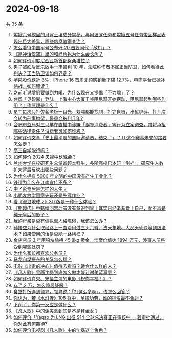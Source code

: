 # 2024-09-18

共 35 条

<!-- BEGIN ZHIHUVIDEO -->
<!-- 最后更新时间 Wed Sep 18 2024 05:19:14 GMT+0800 (China Standard Time) -->
1. [嫦娥六号挖回的月背土壤成分揭秘，与阿波罗任务和嫦娥五号任务带回样品表现出巨大差异，哪些信息值得关注？](https://www.zhihu.com/question/667386991)
1. [怎么看待中国军号公布歼 20 击毁同代「敌机」？](https://www.zhihu.com/question/667342670)
1. [《黑神话悟空》里的和尚角色为什么会长角？](https://www.zhihu.com/question/667121473)
1. [如何评价印度尼西亚新首都努桑塔拉？](https://www.zhihu.com/question/661220622)
1. [男子被砍后反杀凶手一审被判 10 年，法院称伤者不属正当防卫，如何看待此判决？正当防卫该如何界定？](https://www.zhihu.com/question/667297580)
1. [苹果股价跌近 3%，iPhone 16 首周末预购销量下降 12.7%，电商平台已掀补贴战，如何解读？](https://www.zhihu.com/question/667379411)
1. [之前听说增肌要做到力竭，为什么现在又提倡「不力竭」了？](https://www.zhihu.com/question/667148988)
1. [台风「贝碧嘉」登陆，上海中心大厦千吨阻尼器开始摆动，阻尼器起到哪些作用？工作原理是什么？](https://www.zhihu.com/question/667302016)
1. [员工每次只打欠薪老板一耳光，躲哪都能找到，打完自首，出狱继续，打几次会转为刑事拘留，最重会被判几年?](https://www.zhihu.com/question/661147305)
1. [合肥市监局对三只羊在直播中涉嫌「误导消费者」等行为立案调查，其将承担哪些法律责任？消费者可如何维权？](https://www.zhihu.com/question/667389119)
1. [如何评价文章「史上最平淡的国际邀请赛，结束了」？TI 这个赛事未来的路要怎么走？](https://www.zhihu.com/question/667315952)
1. [高三自学能行吗？](https://www.zhihu.com/question/576343236)
1. [如何评价 2024 央视中秋晚会？](https://www.zhihu.com/question/667422371)
1. [兰州大学在校研究生总量首超本科生，多所高校已本研「倒挂」，研究生人数扩大背后反映出哪些问题？](https://www.zhihu.com/question/667321668)
1. [为什么拥有 5000 年文明的中国没有产生工业化？](https://www.zhihu.com/question/633096567)
1. [钱镠为什么在江南宣传不多？](https://www.zhihu.com/question/666533825)
1. [中了彩票后是怎样的人生？](https://www.zhihu.com/question/456468625)
1. [小朋友放学回家先玩还是先写作业？](https://www.zhihu.com/question/666153813)
1. [看《流浪地球 2》3D 版是一种什么体验？](https://www.zhihu.com/question/667154085)
1. [《甄嬛传》中甄嬛回宫后有没有意识到皇上其实已经渐渐爱上自己，而不再是纯元皇后的影子？](https://www.zhihu.com/question/655782811)
1. [我的母亲是否有偏执型人格障碍，我该怎么办？](https://www.zhihu.com/question/68187662)
1. [孙悟空为什么取经路上一直没用过三头六臂、法天象地、大品天仙诀等顶级法术？如果使用的话是否能一路横扫？](https://www.zhihu.com/question/596192038)
1. [金店店员 3 年用铅块偷换 45.8kg 黄金，涉案价值达 1894 万元，涉事人员将受到哪些处罚？](https://www.zhihu.com/question/667312547)
1. [为什么家长都喜欢公务员？](https://www.zhihu.com/question/655249268)
1. [马龙和樊振东的关系怎么样？](https://www.zhihu.com/question/664544875)
1. [电影《出走的决心》值得去看吗？适合什么样的人？](https://www.zhihu.com/question/665739415)
1. [《凡人歌》里面沈磊到底怎么做才能让谢美蓝满意？](https://www.zhihu.com/question/666791825)
1. [如何评价肖央、宋佳主演的电影《祝你幸福！》？](https://www.zhihu.com/question/666786197)
1. [存了 2 万，怎么隐居舒服？](https://www.zhihu.com/question/666407655)
1. [食堂打饭遇到领导，领导说：「打这么多啊」，该怎么回答？](https://www.zhihu.com/question/627379818)
1. [你认为，若《水浒传》108 将中，单按功劳，谁的排名最不合适？](https://www.zhihu.com/question/394995772)
1. [下雨了，你第一反应是做什么？](https://www.zhihu.com/question/662375821)
1. [《凡人歌》中的谢美蓝到底是不是拜金女？](https://www.zhihu.com/question/666117519)
1. [如何评价「Yagao 为 LNG 出征 S14 全球总决赛正在审核中」，若审批通过，你对此有何期待?](https://www.zhihu.com/question/667394324)
1. [如何评价电视剧《凡人歌》中的沈磊这个角色？](https://www.zhihu.com/question/666573430)
<!-- END ZHIHUVIDEO -->
